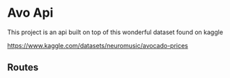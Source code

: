 # Avo Api
This project is an api built on top of this wonderful dataset found on kaggle

https://www.kaggle.com/datasets/neuromusic/avocado-prices

## Routes


